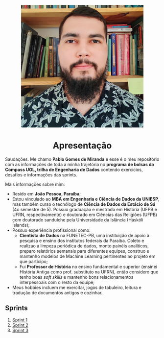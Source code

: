<div align="center">
    <img src="./pgdem.jpeg" alt="foto pessoal" width=400/>
</div>
<h1 align="center">Apresentação</h1>

Saudações. Me chamo **Pablo Gomes de Miranda** e esse é o meu repositório com as informações de toda a minha trajetória no **programa de bolsas da Compass UOL, trilha de Engenharia de Dados** contendo exercícios, desafios e informações das sprints. 

Mais informações sobre mim:
- Resido em **João Pessoa, Paraíba**;
- Estou vinculado ao **MBA em Engenharia e Ciência de Dados da UNIESP**, mas também curso o tecnólogo de **Ciência de Dados da Estácio de Sá** (4o semestre de 5). Possuo graduação e mestrado em História (UFPB e UFRN, respectivamente) e doutorado em Ciências das Religiões (UFPB) com doutorado sanduíche pela Universidade da Islância (Háskóli Íslands);
- Possuo experiência profissional como: 
    - **Cientista de Dados** na FUNETEC-PB, uma instituição de apoio à pesquisa e ensino dos institutos federais da Paraíba. Coleto e realizao a limpeza periódica de dados, monto painéis analíticos, preparo relatórios semanais para diferentes equipes, construo e mantenho modelos de Machine Learning pertinentes ao projeto em que participo;
    - Fui **Professor de História** no ensino fundamental e superior (ensinei História Antiga como prof. substituto na UFRN), então considero que tenho boas *soft skills* e mantenho bons relacionamentos interpessoais com o resto da equipe;
- Meus hobbies incluem me exercitar, jogos de tabuleiro, leitura e tradução de documentos antigos e cozinhar.

## Sprints 
1. [Sprint 1](/Sprint%201/README.md)
2. [Sprint 2](/Sprint%202/README.md)
3. [Sprint 3](/Sprint%203/README.md)